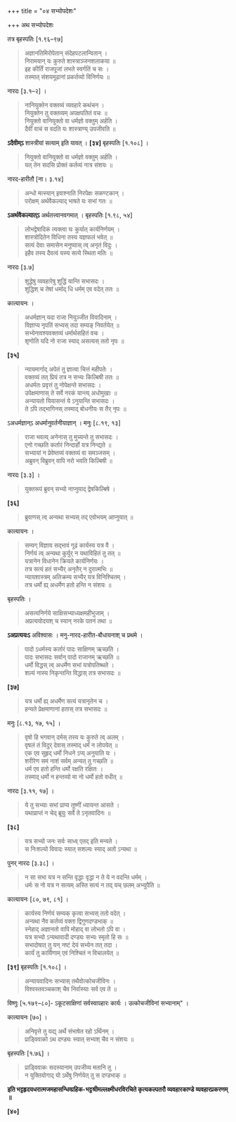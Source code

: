 +++
title = "०४ सभ्योपदेशः"

+++
अथ सभ्योपदेशः

तत्र बृहस्पतिः [१.९६–९७]

> अज्ञानतिमिरोपेतान् संदेहपटलान्वितान् ।  
> निरामयान् यः कुरुते शास्त्राञ्जनशलाकया ॥  
> इह कीर्तिं राजपूजां लभते स्वर्गतिं च सः ।  
> तस्मात् संशयमूढानां प्रकर्तव्यो विनिर्णयः ॥

नारदः [३.१–२] ।

> नानियुक्तेन वक्तव्यं व्यवहारे कथंचन ।  
> नियुक्तेन तु वक्तव्यम् अपक्षपतितं वचः ॥  
> नियुक्तो वानियुक्तो वा धर्मज्ञो वक्तुम् अर्हति ।  
> दैवीं वाचं स वदति यः शास्त्राण्य् उपजीवति ॥

**ऽदैवीम्ऽ** शास्त्रीयां सत्याम् इति यावत् । **[३४]** बृहस्पतिः [१.१०८] ।

> नियुक्तो वानियुक्तो वा धर्मज्ञो वक्तुम् अर्हति ।  
> यत् तेन सदसि प्रोक्तं कर्तव्यं नात्र संशयः ॥

नारद-हारीतौ [ना। ३.१४]

> अन्धो मत्स्यान् इवाश्नाति निरपेक्षः सकण्टकान् ।  
> परोक्षम् अर्थवैकल्याद् भाषते यः सभां गतः ॥

**ऽअर्थवैकल्यात्ऽ** अर्थतत्त्वानवगमात् । बृहस्पतिः [१.९८, ५४]

> लोभद्वेषादिकं त्यक्त्वा यः कुर्यात् कार्यनिर्णयम् ।  
> शास्त्रोदितेन विधिना तस्य यज्ञफलं भवेत् ॥  
> सत्यं देवाः समासेन मनुष्यास् त्व् अनृतं विदुः ।  
> इहैव तस्य दैवत्वं यस्य सत्ये स्थिता मतिः ॥

नारदः [३.७]

> शुद्धेषु व्यवहारेषु शुद्धिं यान्ति सभासदः ।  
> शुद्धिश् च तेषां धर्माद् धि धर्मम् एव वदेत् ततः ॥

कात्यायनः ।

> अधर्मज्ञान् यदा राजा नियुञ्जीत विवादिनाम् ।  
> विज्ञाप्य नृपतिं सभ्यस् तदा सम्यङ् निवर्तयेत् ॥  
> सभ्येनावश्यवक्तव्यं धर्मार्थसहितं वचः ।  
> शृणोति यदि नो राजा स्याद् असत्यस् ततो नृपः ॥

**[३५]**  
> न्यायमार्गाद् अपेतं तु ज्ञात्वा चित्तं महीपतेः ।  
> वक्तव्यं तत् प्रियं तत्र न सभ्यः किल्बिषी ततः ॥  
> अधर्मतः प्रवृत्तं तु नोपेक्षन्ते सभासदः ।  
> उपेक्षमाणास् ते सर्वे नरकं यान्त्य् अधोमुखाः ॥  
> अन्यायतो यियासन्तं ये ऽनुयान्ति सभासदः ।  
> ते ऽपि तद्भागिनस् तस्माद् बोधनीयः स तैर् नृपः ॥

ऽअधर्मज्ञान्ऽ अधर्मानुवर्तनीयाज्ञान् । मनुः [८.१९, १३]

> राजा भवत्य् अनेनास् तु मुच्यन्ते तु सभासदः ।  
> एनो गच्छति कर्तारं निन्दार्हो यत्र निन्द्यते ॥  
> सभ्यायां न प्रेवेष्तव्यं वक्तव्यं वा समञ्जसम् ।  
> अब्रुवन् विब्रुवन् वापि नरो भवति किल्बिषी ॥

नारदः [३.३] ।

> युक्तरूपं ब्रुवन् सभ्यो नाप्नुयाद् द्वेषकिल्बिषे ।

**[३६]**  
> ब्रुवाणस् त्व् अन्यथा सभ्यस् तद् एवोभयम् आप्नुयात् ॥

कात्यायनः ।

> सम्यग् विज्ञाय सद्भावं गूढं कार्यस्य यत्र वै ।  
> निर्णयं त्व् अन्यथा कुर्युर् न यथाविहितं तु तत् ॥  
> यत्रानेन विधानेन क्रियते कार्यनिर्णयः ।  
> तत्र सत्यं हतं सभ्यैर् अनृतैर् न दुरात्मभिः ॥  
> न्यायशास्त्रम् अतिक्रम्य सभ्यैर् यत्र विनिश्चितम् ।  
> तत्र धर्मो ह्य् अधर्मेण हतो हन्ति न संशयः ॥

बृहस्पतिः ।

> असत्यनिर्णये साक्षिसभ्याध्यक्षमहीभुजाम् ।  
> अप्रत्ययोदयश् च स्यान् नरके पतनं तथा ॥

**ऽअप्रत्ययःऽ** अविश्वासः । मनु-नारद-हारीत-बौधायनाश् च प्रथमे ।

> पादो ऽधर्मस्य कर्तारं पादः साक्षिणम् ऋच्छति ।  
> पादः सभासदः सर्वान् पादो राजानम् ऋच्छति ॥  
> धर्मो विद्धस् त्व् अधर्मेण सभां यत्रोपतिष्थते ।  
> शल्यं नास्य निकृन्तन्ति विद्धास् तत्र सभासदः ॥

**[३७]**  
> यत्र धर्मो ह्य् अधर्मेण सत्यं यत्रानृतेन च ।  
> हन्यते प्रेक्षमाणानां हतास् तत्र सभासदः ॥

मनुः [८.१३, १७, १५] ।

> वृषो हि भगवान् दर्मस् तस्य यः कुरुते त्व् अलम् ।  
> वृषलं तं विदुर् देवास् तस्माद् धर्मं न लोपयेत् ॥  
> एक एव सुहृद् धर्मो निधने ऽप्य् अनुयाति यः ।  
> शरीरेण समं नाशं सर्वम् अन्यत् तु गच्छति ॥  
> धर्म एव हतो हन्ति धर्मो रक्षति रक्षितः ।  
> तस्माद् धर्मो न हन्तव्यो मा नो धर्मो हतो वधीत् ॥

नारदः [३.११, १७] ।

> ये तु सभ्याः सभां प्राप्य तूष्णीं ध्यायन्त आसते ।  
> यथाप्राप्तं न चेद् ब्रूयुः सर्वे ते ऽनृतवादिनः ॥

**[३८]**  
> यत्र सभ्यो जनः सर्वः साध्व् एतद् इति मन्यते ।  
> स निःशल्यो विवादः स्यात् सशल्यः स्याद् अतो ऽन्यथा ॥

पुनर् नारदः [३.३८] ।

> न सा सभा यत्र न सन्ति वृद्धाः वृद्धा न ते ये न वदन्ति धर्मम् ।  
> धर्मः स नो यत्र न सत्यम् अस्ति सत्यं न तद् यच् छलम् अभ्युपैति ॥

कात्यायनः [८०, ७९, ८१] ।

> कार्यस्य निर्णयं सम्यक् कृत्वा सभ्यस् ततो वदेत् ।  
> अन्यथा नैव कर्तव्यं वक्ता द्विगुणदण्डभाक् ॥  
> स्नेहाद् अज्ञानतो वापि मोहाद् वा लोभतो ऽपि वा ।  
> यत्र सभ्यो ऽन्यथावादी दण्ड्यः सभ्यः स्मृतो हि सः ॥  
> सभादोषात् तु यन् नष्टं देयं सभ्येन तत् तदा ।  
> कार्यं तु कार्यिणाम् एवं निश्चितं न विचालयेत् ॥

**[३९]** बृहस्पतिः [१.१०८] ।

> अन्यायवादिनः सभ्यास् तथैवोत्कोचजीविनः ।  
> विश्वस्तवञ्चकाश् चैव निर्वास्याः सर्व एव ते ॥

विष्णुः [५.१७९–८०]- ऽकूटसाक्षिणां सर्वस्वापहारः कार्यः । उत्कोचजीविनां सभ्यानाम्" ।

कात्यायनः [७०] ।

> अनिवृत्ते तु यद्य् अर्थे संभाषेत रहो ऽर्थिनम् ।  
> प्राड्विवाको ऽथ दण्ड्यः स्यात् सभ्यश् चैव न संशयः ॥

बृहस्पतिः [१.७६] ।

> प्राड्विवाकः सदस्यानाम् उपजीव्य मतानि तु ।  
> न युक्तियोगाद् यो ऽर्थेषु निर्णयेत् तु स दण्डभाक् ॥

**इति भट्टहृदयधरात्मजमहासन्धिव्ग्रहिक-भट्टश्रीमल्लक्ष्मीधरविरचिते कृत्यकल्पतरौ व्यवहारकाण्डे व्यवहारप्रकरणम् ॥**

**[४०]**

